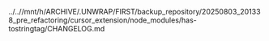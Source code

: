 ../..//mnt/h/ARCHIVE/.UNWRAP/FIRST/backup_repository/20250803_201338_pre_refactoring/cursor_extension/node_modules/has-tostringtag/CHANGELOG.md